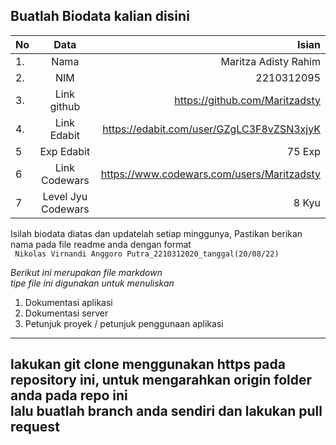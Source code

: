 **Buatlah Biodata kalian disini** <br />
----------------------------------------
|No | Data  | Isian|
|---|:-------:|------:|
|1. |Nama     | Maritza Adisty Rahim |
|2.| NIM        | 2210312095 |
|3. |Link github | https://github.com/Maritzadsty |
|4.| Link Edabit | https://edabit.com/user/GZgLC3F8vZSN3xjyK |
|5|Exp Edabit   | 75 Exp |
|6| Link Codewars|  https://www.codewars.com/users/Maritzadsty  |
|7| Level Jyu Codewars|8 Kyu|

Isilah biodata diatas dan updatelah setiap minggunya,
Pastikan berikan nama pada file readme anda dengan format <br/>
`
Nikolas Virnandi Anggoro Putra_2210312020_tanggal(20/08/22)` 

*Berikut ini merupakan file markdown <br/> tipe file ini digunakan untuk menuliskan*
1. Dokumentasi aplikasi
2. Dokumentasi server
3. Petunjuk proyek / petunjuk penggunaan aplikasi
----
**lakukan git clone menggunakan https pada repository ini, untuk mengarahkan origin folder anda pada repo ini<br/> lalu buatlah branch anda sendiri dan lakukan pull request**
----
